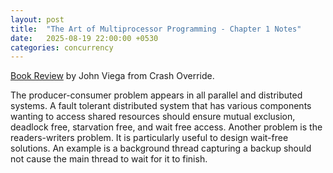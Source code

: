 ```yaml
---
layout: post
title:  "The Art of Multiprocessor Programming - Chapter 1 Notes"
date:   2025-08-19 22:00:00 +0530
categories: concurrency
---
```


[Book Review][br] by John Viega from Crash Override.

The producer-consumer problem appears in all parallel and distributed systems.
A fault tolerant distributed system that has various components wanting to
access shared resources should ensure mutual exclusion, deadlock free, 
starvation free, and wait free access. Another problem is the readers-writers
problem. It is particularly useful to design wait-free solutions. An example
is a background thread capturing a backup should not cause the main thread to
wait for it to finish.


[br]: https://h4x0r.org/futex/
